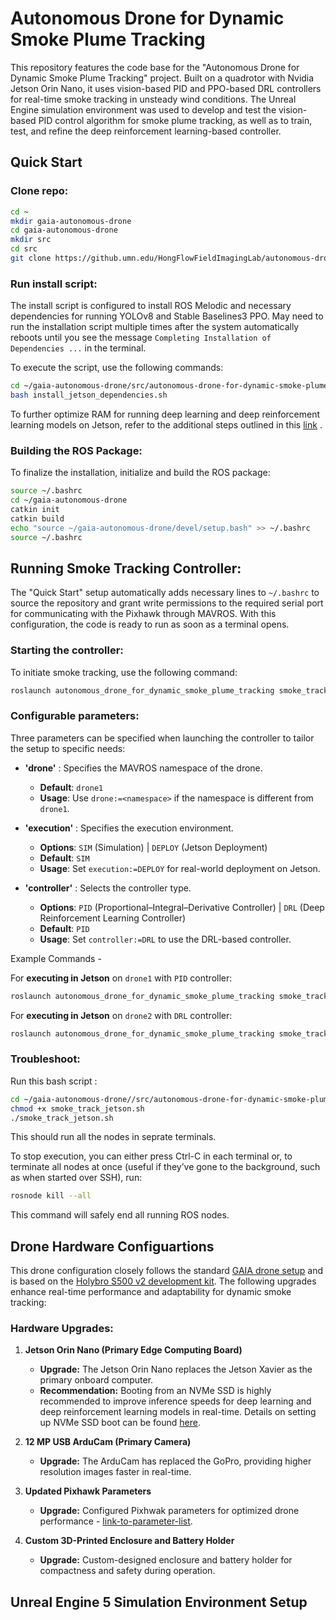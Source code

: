 # Autonomous Drone for Dynamic Smoke Plume Tracking
This repository features the code base for the "Autonomous Drone for Dynamic Smoke Plume Tracking" project. Built on a quadrotor with Nvidia Jetson Orin Nano, it uses vision-based PID and PPO-based DRL controllers for real-time smoke tracking in unsteady wind conditions. The Unreal Engine simulation environment was used to develop and test the vision-based PID control algorithm for smoke plume tracking, as well as to train, test, and refine the deep reinforcement learning-based controller.


## Quick Start

### Clone repo:
```bash
cd ~
mkdir gaia-autonomous-drone
cd gaia-autonomous-drone
mkdir src
cd src
git clone https://github.umn.edu/HongFlowFieldImagingLab/autonomous-drone-for-dynamic-smoke-plume-tracking.git
```

### Run install script:

The install script is configured to install ROS Melodic and necessary dependencies for running YOLOv8 and Stable Baselines3 PPO. May need to run the installation script multiple times after the system automatically reboots until you see the message `Completing Installation of Dependencies ...` in the terminal. 

To execute the script, use the following commands:
```bash
cd ~/gaia-autonomous-drone/src/autonomous-drone-for-dynamic-smoke-plume-tracking/install_scripts
bash install_jetson_dependencies.sh
```

To further optimize RAM for running deep learning and deep reinforcement learning models on Jetson, refer to the additional steps outlined in this [link](https://www.jetson-ai-lab.com/tips_ram-optimization.html) .


### Building the ROS Package:
To finalize the installation, initialize and build the ROS package:
```bash
source ~/.bashrc
cd ~/gaia-autonomous-drone
catkin init
catkin build
echo "source ~/gaia-autonomous-drone/devel/setup.bash" >> ~/.bashrc
source ~/.bashrc
```

## Running Smoke Tracking Controller:
The "Quick Start" setup automatically adds necessary lines to `~/.bashrc` to source the repository and grant write permissions to the required serial port for communicating with the Pixhawk through MAVROS. With this configuration, the code is ready to run as soon as a terminal opens. 

### Starting the controller:
To initiate smoke tracking, use the following command:
```bash
roslaunch autonomous_drone_for_dynamic_smoke_plume_tracking smoke_track_jetson.launch execution:=DEPLOY
```

### Configurable parameters:
Three parameters can be specified when launching the controller to tailor the setup to specific needs:

* **'drone'** : Specifies the MAVROS namespace of the drone. 
    * **Default**: `drone1` 
    * **Usage**: Use `drone:=<namespace>` if the namespace is different from `drone1`.

* **'execution'** : Specifies the execution environment.
    * **Options**: `SIM` (Simulation) | `DEPLOY` (Jetson Deployment)
    * **Default**: `SIM` 
    * **Usage**: Set `execution:=DEPLOY` for real-world deployment on Jetson.

* **'controller'** : Selects the controller type.
    * **Options**: `PID` (Proportional–Integral–Derivative Controller) | `DRL` (Deep Reinforcement Learning Controller)
    * **Default**: `PID` 
    * **Usage**: Set `controller:=DRL` to use the DRL-based controller.

Example Commands - 

For **executing in Jetson** on `drone1` with `PID` controller:
```bash
roslaunch autonomous_drone_for_dynamic_smoke_plume_tracking smoke_track_jetson.launch drone:=drone1 execution:=DEPLOY controller:=PID
```
For **executing in Jetson** on `drone2` with `DRL` controller:
```bash
roslaunch autonomous_drone_for_dynamic_smoke_plume_tracking smoke_track_jetson.launch drone:=drone2 execution:=DEPLOY controller:=DRL
```

### Troubleshoot:
Run this bash script :
```bash
cd ~/gaia-autonomous-drone//src/autonomous-drone-for-dynamic-smoke-plume-tracking/launch
chmod +x smoke_track_jetson.sh
./smoke_track_jetson.sh
```
This should run all the nodes in seprate terminals.

To stop execution, you can either press Ctrl-C in each terminal or, to terminate all nodes at once (useful if they’ve gone to the background, such as when started over SSH), run:
```bash
rosnode kill --all
```
This command will safely end all running ROS nodes.


## Drone Hardware Configuartions

This drone configuration closely follows the standard [GAIA drone setup](https://github.umn.edu/HongFlowFieldImagingLab/GAIA-drone-control/tree/peter-server) and is based on the [Holybro S500 v2 development kit](ttps://holybro.com/collections/s500/products/s500-v2-development-kit). The following upgrades enhance real-time performance and adaptability for dynamic smoke tracking:

### Hardware Upgrades:

1. **Jetson Orin Nano (Primary Edge Computing Board)**
	* **Upgrade:** The Jetson Orin Nano replaces the Jetson Xavier as the primary onboard computer.
	* **Recommendation:** Booting from an NVMe SSD is highly recommended to improve inference speeds for deep learning and deep reinforcement learning models in real-time. Details on setting up NVMe SSD boot can be found [here](https://forums.developer.nvidia.com/t/jetson-orin-nano-boot-from-nvme-ssd/252492).

2. **12 MP USB ArduCam (Primary Camera)**
	* **Upgrade:** The ArduCam has replaced the GoPro, providing higher resolution images faster in real-time.

3. **Updated Pixhawk Parameters**
	* **Upgrade:** Configured Pixhwak parameters for optimized drone performance - [link-to-parameter-list]().

4. **Custom 3D-Printed Enclosure and Battery Holder**
	* **Upgrade:** Custom-designed enclosure and battery holder for compactness and safety during operation.


## Unreal Engine 5 Simulation Environment Setup

